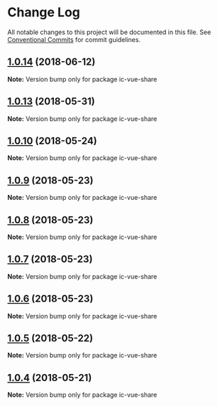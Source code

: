 # Change Log

All notable changes to this project will be documented in this file.
See [Conventional Commits](https://conventionalcommits.org) for commit guidelines.

<a name="1.0.14"></a>
## [1.0.14](https://github.com/xxxxxMiss/ic-utils/tree/master/packages/share/compare/ic-vue-share@1.0.13...ic-vue-share@1.0.14) (2018-06-12)




**Note:** Version bump only for package ic-vue-share

<a name="1.0.13"></a>
## [1.0.13](https://github.com/xxxxxMiss/ic-utils/tree/master/packages/share/compare/ic-vue-share@1.0.12...ic-vue-share@1.0.13) (2018-05-31)




**Note:** Version bump only for package ic-vue-share

<a name="1.0.10"></a>
## [1.0.10](https://github.com/xxxxxMiss/ic-utils/tree/master/packages/share/compare/ic-vue-share@1.0.9...ic-vue-share@1.0.10) (2018-05-24)




**Note:** Version bump only for package ic-vue-share

<a name="1.0.9"></a>
## [1.0.9](https://github.com/xxxxxMiss/ic-utils/tree/master/packages/share/compare/ic-vue-share@1.0.8...ic-vue-share@1.0.9) (2018-05-23)




**Note:** Version bump only for package ic-vue-share

<a name="1.0.8"></a>
## [1.0.8](https://github.com/xxxxxMiss/ic-utils/tree/master/packages/share/compare/ic-vue-share@1.0.7...ic-vue-share@1.0.8) (2018-05-23)




**Note:** Version bump only for package ic-vue-share

<a name="1.0.7"></a>
## [1.0.7](https://github.com/xxxxxMiss/ic-utils/tree/master/packages/share/compare/ic-vue-share@1.0.6...ic-vue-share@1.0.7) (2018-05-23)




**Note:** Version bump only for package ic-vue-share

<a name="1.0.6"></a>
## [1.0.6](https://github.com/xxxxxMiss/ic-utils/tree/master/packages/share/compare/ic-vue-share@1.0.5...ic-vue-share@1.0.6) (2018-05-23)




**Note:** Version bump only for package ic-vue-share

<a name="1.0.5"></a>
## [1.0.5](https://github.com/xxxxxMiss/ic-utils/tree/master/packages/share/compare/ic-vue-share@1.0.4...ic-vue-share@1.0.5) (2018-05-22)




**Note:** Version bump only for package ic-vue-share

<a name="1.0.4"></a>
## [1.0.4](https://github.com/xxxxxMiss/ic-utils/tree/master/packages/share/compare/ic-vue-share@1.0.3...ic-vue-share@1.0.4) (2018-05-21)




**Note:** Version bump only for package ic-vue-share
